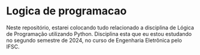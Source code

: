 # Logica de programacao
Neste repositório, estarei colocando tudo relacionado a disciplina de Lógica de Programação utilizando Python.
Disciplina esta que eu estou estudando no segundo semestre de 2024, no curso de Engenharia Eletrônica pelo IFSC.
